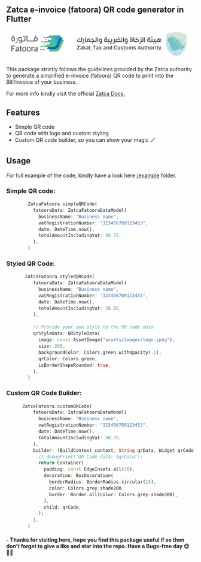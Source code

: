 ## Zatca e-invoice (fatoora) QR code generator in Flutter

<img src="https://raw.githubusercontent.com/mohammadsaif19/zatca_fatoora_flutter/main/assets/images/zatca.jpg" alt="Zatca e-invoice by Saif">

This package strictly follows the guidelines provided by the Zatca authority to generate a simplified e-invoice (fatoora) QR code to print into the Bill/invoice of your business.

For more info kindly visit the official [Zatca Docs.](https://zatca.gov.sa/en/E-Invoicing/Pages/default.aspx)

## Features

- Simple QR code
- QR code with logo and custom styling
- Custom QR code builder, so you can show your magic 🪄

## Usage

For full example of the code, kindly have a look here [/example](https://pub.dev/packages/zatca_fatoora_flutter/example) folder.

### Simple QR code:

```dart
        ZatcaFatoora.simpleQRCode(
          fatooraData: ZatcaFatooraDataModel(
            businessName: "Business name",
            vatRegistrationNumber: "323456789123453",
            date: DateTime.now(),
            totalAmountIncludingVat: 50.75,
          ),
        )
```

### Styled QR Code:

```dart
       ZatcaFatoora.styledQRCode(
          fatooraData: ZatcaFatooraDataModel(
            businessName: "Business name",
            vatRegistrationNumber: "323456789123453",
            date: DateTime.now(),
            totalAmountIncludingVat: 50.85,
          ),

          // Provide your own style to the QR code data
          qrStyleData: QRStyleData(
            image: const AssetImage("assets/images/logo.jpeg"),
            size: 200,
            backgroundColor: Colors.green.withOpacity(.1),
            qrColor: Colors.green,
            isBorderShapeRounded: true,
          ),
        )
```

### Custom QR Code Builder:

```dart
      ZatcaFatoora.customQRCode(
          fatooraData: ZatcaFatooraDataModel(
            businessName: "Business name",
            vatRegistrationNumber: "323456789123453",
            date: DateTime.now(),
            totalAmountIncludingVat: 50.75,
          ),
          builder: (BuildContext context, String qrData, Widget qrCode) {
            // debugPrint("QR Code data: $qrData");
            return Container(
              padding: const EdgeInsets.all(30),
              decoration: BoxDecoration(
                borderRadius: BorderRadius.circular(15),
                color: Colors.grey.shade200,
                border: Border.all(color: Colors.grey.shade300),
              ),
              child: qrCode,
            );
          },
        )
```

#### - Thanks for visiting here, hope you find this package useful if so then don't forget to give a like and star into the repo. Have a Bugs-free day 😉👨‍💻
